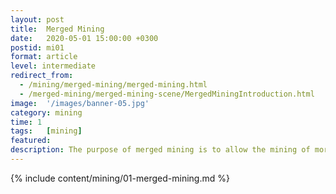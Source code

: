 ```yaml
---
layout: post
title:  Merged Mining
date:   2020-05-01 15:00:00 +0300
postid: mi01
format: article
level: intermediate
redirect_from:
  - /mining/merged-mining/merged-mining.html
  - /merged-mining/merged-mining-scene/MergedMiningIntroduction.html
image:  '/images/banner-05.jpg'
category: mining
time: 1
tags:   [mining]
featured:
description: The purpose of merged mining is to allow the mining of more than one cryptocurrency without necessitating additional Proof-of-Work effort.
---
```


{% include content/mining/01-merged-mining.md %}
